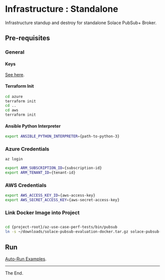# Infrastructure : Standalone

Infrastructure standup and destroy for standalone Solace PubSub+ Broker.

## Pre-requisites

### General
#### Keys

[See here](../../keys).

#### Terraform Init

````bash
cd azure
terraform init
cd ..
cd aws
terraform init
````

#### Ansible Python Interpreter

````bash
export ANSIBLE_PYTHON_INTERPRETER={path-to-python-3}
````

### Azure Credentials

````bash
az login

export ARM_SUBSCRIPTION_ID={subscription-id}
export ARM_TENANT_ID={tenant-id}
````


### AWS Credentials

````bash
export AWS_ACCESS_KEY_ID={aws-access-key}
export AWS_SECRET_ACCESS_KEY={aws-secret-access-key}
````

### Link Docker Image into Project
````bash

cd {project-root}/az-use-case-perf-tests/bin/pubsub
ln -s ~/downloads/solace-pubsub-evaluation-docker.tar.gz solace-pubsub-docker.tar.gz
````

## Run

[Auto-Run Examples](./auto-run).


---
The End.
